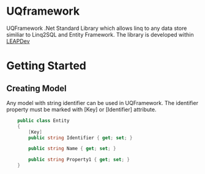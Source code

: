 # UQframework
UQFramework .Net Standard Library which allows linq to any data store similiar to Linq2SQL and Entity Framework.
The library is developed within [LEAPDev](https://leapdev.io/)

# Getting Started
## Creating Model
Any model with string identifier can be used in UQFramework. The identifier property must be marked with [Key] or [Identifier] attribute.
```C#
    public class Entity
    {
        [Key]
        public string Identifier { get; set; }

        public string Name { get; set; }

        public string Property1 { get; set; }
    }
```
